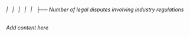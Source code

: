 ###### |   |   |   |   |   ├── Number of legal disputes involving industry regulations

*Add content here*